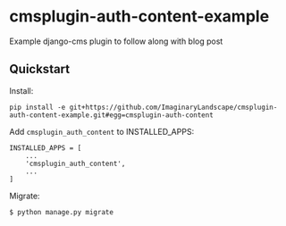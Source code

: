 # cmsplugin-auth-content-example

Example django-cms plugin to follow along with blog post


Quickstart
----------

Install:

    pip install -e git+https://github.com/ImaginaryLandscape/cmsplugin-auth-content-example.git#egg=cmsplugin-auth-content


Add ``cmsplugin_auth_content`` to INSTALLED_APPS:

    INSTALLED_APPS = [
        ...
        'cmsplugin_auth_content',
        ...
    ]

Migrate:

    $ python manage.py migrate
